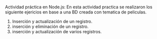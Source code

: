 Actividad práctica en Node.js:
En esta actividad practica se realizaron los siguiente ejericios en base a una BD creada con tematica de peliculas.
1) Inserción y actualización de un registro.
2) inserción y eliminación de un registro.
3) inserción y actualización de varios registros.
